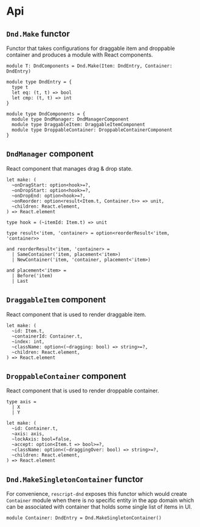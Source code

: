 # Api

## `Dnd.Make` functor
Functor that takes configurations for draggable item and droppable container and produces a module with React components.

```rescript
module T: DndComponents = Dnd.Make(Item: DndEntry, Container: DndEntry)

module type DndEntry = {
  type t
  let eq: (t, t) => bool
  let cmp: (t, t) => int
}

module type DndComponents = {
  module type DndManager: DndManagerComponent
  module type DraggableItem: DraggableItemComponent
  module type DroppableContainer: DroppableContainerComponent
}
```

## `DndManager` component
React component that manages drag & drop state.

```rescript
let make: (
  ~onDragStart: option<hook>=?,
  ~onDropStart: option<hook>=?,
  ~onDropEnd: option<hook>=?,
  ~onReorder: option<result<Item.t, Container.t>> => unit,
  ~children: React.element,
) => React.element

type hook = (~itemId: Item.t) => unit

type result<'item, 'container> = option<reorderResult<'item, 'container>>

and reorderResult<'item, 'container> =
  | SameContainer('item, placement<'item>)
  | NewContainer('item, 'container, placement<'item>)

and placement<'item> =
  | Before('item)
  | Last
```

## `DraggableItem` component
React component that is used to render draggable item.

```rescript
let make: (
  ~id: Item.t,
  ~containerId: Container.t,
  ~index: int,
  ~className: option<(~dragging: bool) => string>=?,
  ~children: React.element,
) => React.element
```

## `DroppableContainer` component
React component that is used to render droppable container.

```rescript
type axis =
  | X
  | Y

let make: (
  ~id: Container.t,
  ~axis: axis,
  ~lockAxis: bool=false,
  ~accept: option<Item.t => bool>=?,
  ~className: option<(~draggingOver: bool) => string>=?,
  ~children: React.element,
) => React.element
```

## `Dnd.MakeSingletonContainer` functor
For convenience, `rescript-dnd` exposes this functor which would create `Container` module when there is no specific entity in the app domain which can be associated with container that holds some single list of items in UI.

```rescript
module Container: DndEntry = Dnd.MakeSingletonContainer()
```
